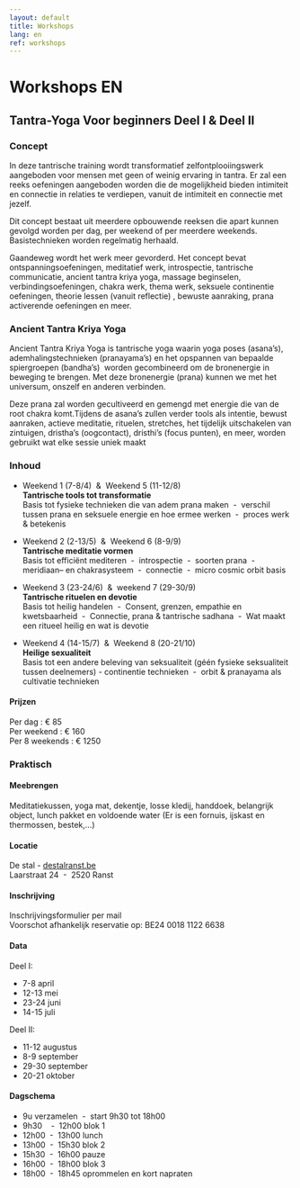 ```yaml
---
layout: default
title: Workshops
lang: en
ref: workshops
---
```

# Workshops EN

## Tantra-Yoga Voor beginners Deel I & Deel II

### Concept

In deze tantrische training wordt transformatief zelfontplooiingswerk aangeboden voor mensen met geen of weinig ervaring in tantra. Er zal een reeks oefeningen aangeboden worden die de mogelijkheid bieden intimiteit en connectie in relaties te verdiepen, vanuit de intimiteit en connectie met jezelf.  
  
Dit concept bestaat uit meerdere opbouwende reeksen die apart kunnen gevolgd worden per dag, per weekend of per meerdere weekends. Basistechnieken worden regelmatig herhaald.  
  
Gaandeweg wordt het werk meer gevorderd. Het concept bevat ontspanningsoefeningen, meditatief werk, introspectie, tantrische communicatie, ancient tantra kriya yoga, massage beginselen, verbindingsoefeningen, chakra werk, thema werk, seksuele continentie oefeningen, theorie lessen (vanuit reflectie) , bewuste aanraking, prana activerende oefeningen en meer.  

### Ancient Tantra Kriya Yoga

Ancient Tantra Kriya Yoga is tantrische yoga waarin yoga poses (asana’s), ademhalingstechnieken (pranayama’s) en het opspannen van bepaalde spiergroepen (bandha’s)  worden gecombineerd om de bronenergie in beweging te brengen. Met deze bronenergie (prana) kunnen we met het universum, onszelf en anderen verbinden.  
  
Deze prana zal worden gecultiveerd en gemengd met energie die van de root chakra komt.Tijdens de asana’s zullen verder tools als intentie, bewust aanraken, actieve meditatie, rituelen, stretches, het tijdelijk uitschakelen van zintuigen, dristha’s (oogcontact), dristhi’s (focus punten), en meer, worden gebruikt wat elke sessie uniek maakt  

### Inhoud

- Weekend 1 (7-8/4)  &  Weekend 5 (11-12/8)  
**Tantrische tools tot transformatie**  
Basis tot fysieke technieken die van adem prana maken  -  verschil tussen prana en seksuele energie en hoe ermee werken  -  proces werk & betekenis

- Weekend 2 (2-13/5)  &  Weekend 6 (8-9/9)  
**Tantrische meditatie vormen**  
Basis tot efficiënt mediteren  -  introspectie  -  soorten prana  -  meridiaan– en chakrasysteem  -  connectie  -  micro cosmic orbit basis

- Weekend 3 (23-24/6)  &  weekend 7 (29-30/9)  
**Tantrische rituelen en devotie**  
Basis tot heilig handelen  -  Consent, grenzen, empathie en kwetsbaarheid  -  Connectie, prana & tantrische sadhana  -  Wat maakt een ritueel heilig en wat is devotie

- Weekend 4 (14-15/7)  &  Weekend 8 (20-21/10)  
**Heilige sexualiteit**  
Basis tot een andere beleving van seksualiteit (géén fysieke seksualiteit tussen deelnemers) - continentie technieken  -  orbit & pranayama als cultivatie technieken

#### Prijzen

Per dag : € 85  
Per weekend : € 160  
Per 8 weekends : € 1250  

### Praktisch

#### Meebrengen

Meditatiekussen, yoga mat, dekentje, losse kledij, handdoek, belangrijk object, lunch pakket en voldoende water (Er is een fornuis, ijskast en thermossen, bestek,...)

#### Locatie

De stal - [destalranst.be](https://www.destalranst.be/)  
Laarstraat 24  -  2520 Ranst

#### Inschrijving

Inschrijvingsformulier per mail  
Voorschot afhankelijk reservatie op: BE24 0018 1122 6638

#### Data

Deel I:  
- 7-8 april  
- 12-13 mei  
- 23-24 juni  
- 14-15 juli  

Deel II:  
- 11-12 augustus  
- 8-9 september  
- 29-30 september  
- 20-21 oktober  

#### Dagschema

- 9u verzamelen  -  start 9h30 tot 18h00  
- 9h30    -  12h00 blok 1  
- 12h00  -  13h00 lunch  
- 13h00  -  15h30 blok 2  
- 15h30  -  16h00 pauze  
- 16h00  -  18h00 blok 3  
- 18h00  -  18h45 oprommelen en kort napraten